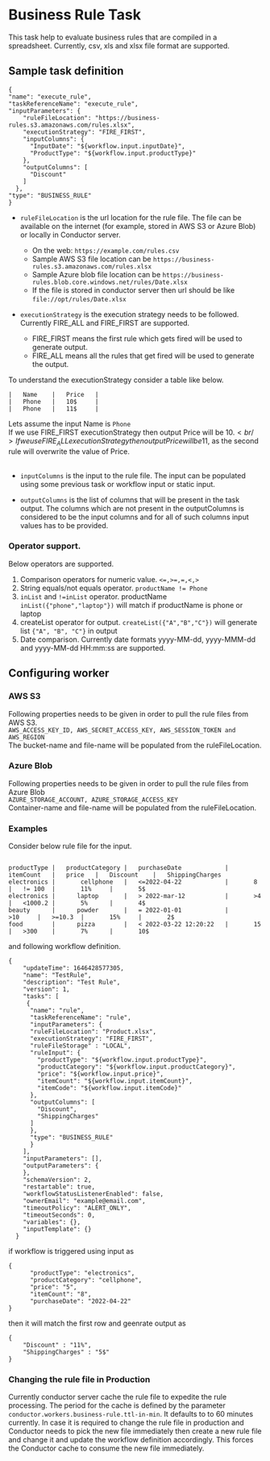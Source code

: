 # Business Rule Task

This task help to evaluate business rules that are compiled in a spreadsheet.
Currently, csv, xls and xlsx file format are supported.


## Sample task definition

```
{
"name": "execute_rule",
"taskReferenceName": "execute_rule",
"inputParameters": {
    "ruleFileLocation": "https://business-rules.s3.amazonaws.com/rules.xlsx",
    "executionStrategy": "FIRE_FIRST",
    "inputColumns": {
      "InputDate": "${workflow.input.inputDate}",
      "ProductType": "${workflow.input.productType}"
    },
    "outputColumns": [
      "Discount"
    ]
  },
"type": "BUSINESS_RULE"
}

```

* ```ruleFileLocation``` is the url location for the rule file. The file can be available on the internet (for example, stored in AWS S3 or Azure Blob) or locally in Conductor server.
    * On the web:  ```https://example.com/rules.csv```
    * Sample AWS S3 file location can be ```https://business-rules.s3.amazonaws.com/rules.xlsx``` 
    * Sample Azure blob file location can be ```https://business-rules.blob.core.windows.net/rules/Date.xlsx``` 
    * If the file is stored in conductor server then url should be like ```file://opt/rules/Date.xlsx```

* ```executionStrategy``` is the execution strategy needs to be followed. Currently FIRE_ALL and FIRE_FIRST are supported.
  * FIRE_FIRST means the first rule which gets fired will be used to generate output. <br/>
  * FIRE_ALL means all the rules that get fired will be used to generate the output.<br/>


To understand the executionStrategy consider a table like below.<br/>
```
|   Name    |   Price   |
|   Phone   |   10$     |
|   Phone   |   11$     |
```
Lets assume the input Name is ```Phone``` <br/>
If we use FIRE_FIRST executionStrategy then output  Price will be 10$.<br/>
If we use FIRE_ALL executionStrategy then output Price will be 11$, as the second rule will overwrite the value of Price.<br/><br/>

* ```inputColumns``` is the input to the rule file. The input can be populated using some previous task or workflow input or static input.
 
* ```outputColumns``` is the list of columns that will be present in the task output. The columns which are not present in the outputColumns is considered to be the input columns and for all of such columns input values has to be provided.

### Operator support.
Below operators are supported.
1. Comparison operators for numeric value. ```<=,>=,=,<,>```
2. String equals/not equals operator. ```productName != Phone```
3. ```inList``` and ```!=inList``` operator. productName ```inList({"phone","laptop"})``` will match if productName is phone or laptop
4. createList operator for output. ```createList({"A","B","C"})``` will generate list ```{"A", "B", "C"}``` in output
5. Date comparison. Currently date formats yyyy-MM-dd, yyyy-MMM-dd and yyyy-MM-dd HH:mm:ss are supported.

## Configuring worker

### AWS S3 
Following properties needs to be given in order to pull the rule files from AWS S3.<br/>
```AWS_ACCESS_KEY_ID, AWS_SECRET_ACCESS_KEY, AWS_SESSION_TOKEN and AWS_REGION```<br/>
The bucket-name and file-name will be populated from the ruleFileLocation. <br/>

### Azure Blob
Following properties needs to be given in order to pull the rule files from Azure Blob<br/>
```AZURE_STORAGE_ACCOUNT, AZURE_STORAGE_ACCESS_KEY ```<br/>
Container-name and file-name will be populated from the ruleFileLocation.

### Examples
Consider below rule file for the input.
```

productType |   productCategory |   purchaseDate            |   itemCount   |   price   |   Discount    |   ShippingCharges
electronics |       cellphone   |   <=2022-04-22            |       8       |   != 100  |       11%     |       5$
electronics |      laptop       |   > 2022-mar-12           |       >4      |   <1000.2 |       5%      |       4$
beauty      |      powder       |   = 2022-01-01            |       >10     |   >=10.3  |       15%     |       2$
food        |      pizza        |   < 2022-03-22 12:20:22   |       15      |   >300    |       7%      |       10$

```
and following workflow definition.
```
{
    "updateTime": 1646428577305,
    "name": "TestRule",
    "description": "Test Rule",
    "version": 1,
    "tasks": [
     {
      "name": "rule",
      "taskReferenceName": "rule",
      "inputParameters": {
      "ruleFileLocation": "Product.xlsx",
      "executionStrategy": "FIRE_FIRST",
      "ruleFileStorage" : "LOCAL",
      "ruleInput": {
        "productType": "${workflow.input.productType}",
        "productCategory": "${workflow.input.productCategory}",
        "price": "${workflow.input.price}",
        "itemCount": "${workflow.input.itemCount}",
        "itemCode": "${workflow.input.itemCode}"
      },
      "outputColumns": [
        "Discount",
        "ShippingCharges"
      ]
      },
      "type": "BUSINESS_RULE"
      }
    ],
    "inputParameters": [],
    "outputParameters": {
    },
    "schemaVersion": 2,
    "restartable": true,
    "workflowStatusListenerEnabled": false,
    "ownerEmail": "example@email.com",
    "timeoutPolicy": "ALERT_ONLY",
    "timeoutSeconds": 0,
    "variables": {},
    "inputTemplate": {}
  }
  ```
  if workflow is triggered using input as 
  ```
  {
        "productType": "electronics",
        "productCategory": "cellphone",
        "price": "5",
        "itemCount": "8",
        "purchaseDate": "2022-04-22"
  }
  ```
  then it will match the first row and geenrate output as
  ```
  {
      "Discount" : "11%",
      "ShippingCharges" : "5$"
  }
  ```

  ### Changing the rule file in Production
  Currently conductor server cache the rule file to expedite the rule processing. The period for the cache is defined by the parameter
  ```conductor.workers.business-rule.ttl-in-min```. It defaults to to 60 minutes currently. In case it is required to change the rule file in production
  and Conductor needs to pick the new file immediately then create a new rule file and change it and update the workflow definition accordingly. 
  This forces the Conductor cache to consume the new file immediately. 


